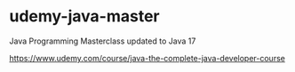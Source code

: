 # udemy-java-master
Java Programming Masterclass updated to Java 17

https://www.udemy.com/course/java-the-complete-java-developer-course
